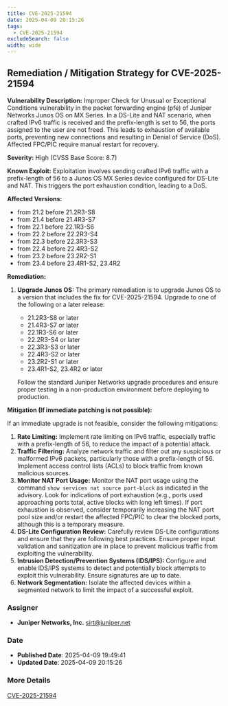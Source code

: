 ```yaml
---
title: CVE-2025-21594
date: 2025-04-09 20:15:26
tags:
  - CVE-2025-21594
excludeSearch: false
width: wide
---
```


## Remediation / Mitigation Strategy for CVE-2025-21594

**Vulnerability Description:** Improper Check for Unusual or Exceptional Conditions vulnerability in the packet forwarding engine (pfe) of Juniper Networks Junos OS on MX Series. In a DS-Lite and NAT scenario, when crafted IPv6 traffic is received and the prefix-length is set to 56, the ports assigned to the user are not freed. This leads to exhaustion of available ports, preventing new connections and resulting in Denial of Service (DoS). Affected FPC/PIC require manual restart for recovery.

**Severity:** High (CVSS Base Score: 8.7)

**Known Exploit:** Exploitation involves sending crafted IPv6 traffic with a prefix-length of 56 to a Junos OS MX Series device configured for DS-Lite and NAT. This triggers the port exhaustion condition, leading to a DoS.

**Affected Versions:**

*   from 21.2 before 21.2R3-S8
*   from 21.4 before 21.4R3-S7
*   from 22.1 before 22.1R3-S6
*   from 22.2 before 22.2R3-S4
*   from 22.3 before 22.3R3-S3
*   from 22.4 before 22.4R3-S2
*   from 23.2 before 23.2R2-S1
*   from 23.4 before 23.4R1-S2, 23.4R2

**Remediation:**

1.  **Upgrade Junos OS:** The primary remediation is to upgrade Junos OS to a version that includes the fix for CVE-2025-21594. Upgrade to one of the following or a later release:
    *   21.2R3-S8 or later
    *   21.4R3-S7 or later
    *   22.1R3-S6 or later
    *   22.2R3-S4 or later
    *   22.3R3-S3 or later
    *   22.4R3-S2 or later
    *   23.2R2-S1 or later
    *   23.4R1-S2, 23.4R2 or later

    Follow the standard Juniper Networks upgrade procedures and ensure proper testing in a non-production environment before deploying to production.

**Mitigation (If immediate patching is not possible):**

If an immediate upgrade is not feasible, consider the following mitigations:

1.  **Rate Limiting:** Implement rate limiting on IPv6 traffic, especially traffic with a prefix-length of 56, to reduce the impact of a potential attack.
2.  **Traffic Filtering:** Analyze network traffic and filter out any suspicious or malformed IPv6 packets, particularly those with a prefix-length of 56. Implement access control lists (ACLs) to block traffic from known malicious sources.
3.  **Monitor NAT Port Usage:** Monitor the NAT port usage using the command `show services nat source port-block`  as indicated in the advisory.  Look for indications of port exhaustion (e.g., ports used approaching ports total, active blocks with long left times).  If port exhaustion is observed, consider temporarily increasing the NAT port pool size and/or restart the affected FPC/PIC to clear the blocked ports, although this is a temporary measure.
4.  **DS-Lite Configuration Review:** Carefully review DS-Lite configurations and ensure that they are following best practices. Ensure proper input validation and sanitization are in place to prevent malicious traffic from exploiting the vulnerability.
5.  **Intrusion Detection/Prevention Systems (IDS/IPS):** Configure and enable IDS/IPS systems to detect and potentially block attempts to exploit this vulnerability. Ensure signatures are up to date.
6.  **Network Segmentation:** Isolate the affected devices within a segmented network to limit the impact of a successful exploit.

### Assigner
- **Juniper Networks, Inc.** <sirt@juniper.net>

### Date
- **Published Date**: 2025-04-09 19:49:41
- **Updated Date**: 2025-04-09 20:15:26

### More Details
[CVE-2025-21594](https://www.cvedetails.com/cve/CVE-2025-21594)